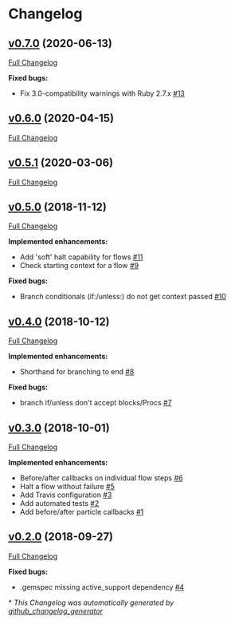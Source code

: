 # Changelog

## [v0.7.0](https://github.com/rmlockerd/laminar/tree/v0.7.0) (2020-06-13)

[Full Changelog](https://github.com/rmlockerd/laminar/compare/v0.6.0...v0.7.0)

**Fixed bugs:**

- Fix 3.0-compatibility warnings with Ruby 2.7.x [\#13](https://github.com/rmlockerd/laminar/issues/13)

## [v0.6.0](https://github.com/rmlockerd/laminar/tree/v0.6.0) (2020-04-15)

[Full Changelog](https://github.com/rmlockerd/laminar/compare/v0.5.1...v0.6.0)

## [v0.5.1](https://github.com/rmlockerd/laminar/tree/v0.5.1) (2020-03-06)

[Full Changelog](https://github.com/rmlockerd/laminar/compare/v0.5.0...v0.5.1)

## [v0.5.0](https://github.com/rmlockerd/laminar/tree/v0.5.0) (2018-11-12)

[Full Changelog](https://github.com/rmlockerd/laminar/compare/v0.4.0...v0.5.0)

**Implemented enhancements:**

- Add 'soft' halt capability for flows [\#11](https://github.com/rmlockerd/laminar/issues/11)
- Check starting context for a flow [\#9](https://github.com/rmlockerd/laminar/issues/9)

**Fixed bugs:**

- Branch conditionals \(if:/unless:\) do not get context passed [\#10](https://github.com/rmlockerd/laminar/issues/10)

## [v0.4.0](https://github.com/rmlockerd/laminar/tree/v0.4.0) (2018-10-12)

[Full Changelog](https://github.com/rmlockerd/laminar/compare/v0.3.0...v0.4.0)

**Implemented enhancements:**

- Shorthand for branching to end [\#8](https://github.com/rmlockerd/laminar/issues/8)

**Fixed bugs:**

- branch if/unless don't accept blocks/Procs [\#7](https://github.com/rmlockerd/laminar/issues/7)

## [v0.3.0](https://github.com/rmlockerd/laminar/tree/v0.3.0) (2018-10-01)

[Full Changelog](https://github.com/rmlockerd/laminar/compare/v0.2.0...v0.3.0)

**Implemented enhancements:**

- Before/after callbacks on individual flow steps [\#6](https://github.com/rmlockerd/laminar/issues/6)
- Halt a flow without failure [\#5](https://github.com/rmlockerd/laminar/issues/5)
- Add Travis configuration [\#3](https://github.com/rmlockerd/laminar/issues/3)
- Add automated tests [\#2](https://github.com/rmlockerd/laminar/issues/2)
- Add before/after particle callbacks [\#1](https://github.com/rmlockerd/laminar/issues/1)

## [v0.2.0](https://github.com/rmlockerd/laminar/tree/v0.2.0) (2018-09-27)

[Full Changelog](https://github.com/rmlockerd/laminar/compare/8bd9c0f01bae6cfd7f5df58c3c792068fa30366d...v0.2.0)

**Fixed bugs:**

- .gemspec missing active\_support dependency [\#4](https://github.com/rmlockerd/laminar/issues/4)



\* *This Changelog was automatically generated by [github_changelog_generator](https://github.com/github-changelog-generator/github-changelog-generator)*
